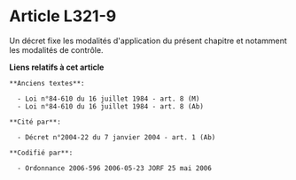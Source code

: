 # Article L321-9

Un décret fixe les modalités d'application du présent chapitre et notamment les modalités de contrôle.

**Liens relatifs à cet article**

	**Anciens textes**:

	  - Loi n°84-610 du 16 juillet 1984 - art. 8 (M)
	  - Loi n°84-610 du 16 juillet 1984 - art. 8 (Ab)

	**Cité par**:

	  - Décret n°2004-22 du 7 janvier 2004 - art. 1 (Ab)

	**Codifié par**:

	  - Ordonnance 2006-596 2006-05-23 JORF 25 mai 2006
